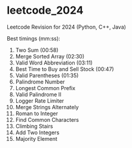 # leetcode_2024
Leetcode Revision for 2024 (Python, C++, Java)

Best timings (mm:ss):

1. Two Sum (00:58)
88. Merge Sorted Array (02:30)
408. Valid Word Abbreviation (03:11)
121. Best Time to Buy and Sell Stock (00:47)
20. Valid Parentheses (01:35)
9. Palindrome Number
14. Longest Common Prefix
680. Valid Palindrome II
359. Logger Rate Limiter
1768. Merge Strings Alternately
13. Roman to Integer
1002. Find Common Characters
70. Climbing Stairs
2235. Add Two Integers
169. Majority Element
